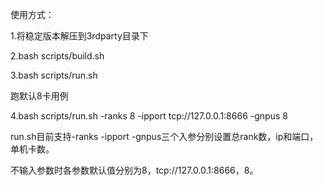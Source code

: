使用方式：

1.将稳定版本解压到3rdparty目录下

2.bash scripts/build.sh

3.bash scripts/run.sh

跑默认8卡用例

4.bash scripts/run.sh -ranks 8 -ipport tcp://127.0.0.1:8666 -gnpus 8

run.sh目前支持-ranks -ipport -gnpus三个入参分别设置总rank数，ip和端口，单机卡数。

不输入参数时各参数默认值分别为8，tcp://127.0.0.1:8666，8。

